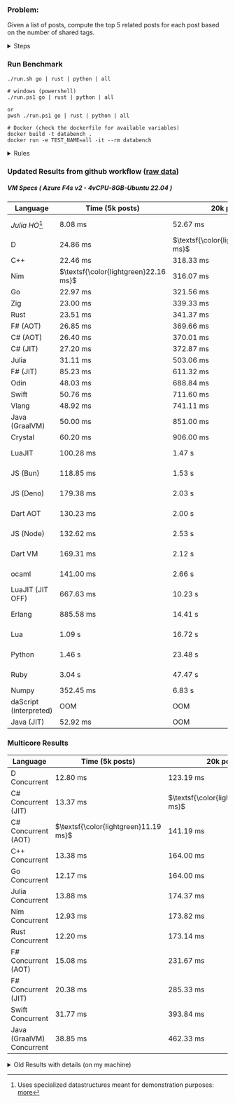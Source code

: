 ### Problem:

Given a list of posts, compute the top 5 related posts for each post based on the number of shared tags.

<details>
<summary> Steps </summary>

-   Read the posts JSON file.
-   Iterate over the posts and populate a map containing: `tag -> List<int>`, with the int representing the post index of each post with that tag.
-   Iterate over the posts and for each post:
    -   Create a map: `PostIndex -> int` to track the number of shared tags
    -   For each tag, Iterate over the posts that have that tag
    -   For each post, increment the shared tag count in the map.
-   Sort the related posts by the number of shared tags.
-   Write the top 5 related posts for each post to a new JSON file.
</details>

### Run Benchmark

```
./run.sh go | rust | python | all

# windows (powershell)
./run.ps1 go | rust | python | all

or
pwsh ./run.ps1 go | rust | python | all

# Docker (check the dockerfile for available variables)
docker build -t databench .
docker run -e TEST_NAME=all -it --rm databench
```

<details>
<summary> Rules </summary>

<h3>No:</h3>

-   FFI (including assembly inlining)
-   Unsafe code blocks
-   Custom benchmarking
-   Disabling runtime checks (bounds etc)
-   Specific hardware targeting
-   SIMD for single threaded solutions
-   Hardcoding number of posts
-   Lazy evaluation (Unless results are computed at runtime and timed)
-   Computation Caching

<h3>Must:</h3>

-   Support up to 100,000 posts
-   Support UTF8 strings
-   Parse json at runtime
-   Support up to 100 tags
-   Use a stable release of the compiler/runtime
-   Represent tags as strings
-   Be production ready
-   Use less than 8GB of memory
</details>

### Updated Results from github workflow ([raw data](https://github.com/jinyus/related_post_gen/blob/main/raw_results.md))

##### VM Specs ( Azure F4s v2 - 4vCPU-8GB-Ubuntu 22.04 )

| Language       | Time (5k posts)                       | 20k posts                              | 60k posts                           | Total     |
| -------------- | ------------------------------------- | -------------------------------------- | ----------------------------------- | --------- |
| _Julia HO_[^1] | 8.08 ms | 52.67 ms | 135.00 ms | 195.74 ms |
| D | 24.86 ms | $\textsf{\color{lightgreen}315.19 ms}$ | $\textsf{\color{lightgreen}2.70 s}$ | 3.04 s |
| C++ | 22.46 ms | 318.33 ms | 2.78 s | 3.12 s |
| Nim | $\textsf{\color{lightgreen}22.16 ms}$ | 316.07 ms | 2.84 s | 3.18 s |
| Go | 22.97 ms | 321.56 ms | 2.86 s | 3.21 s |
| Zig | 23.00 ms | 339.33 ms | 3.02 s | 3.38 s |
| Rust | 23.51 ms | 341.37 ms | 3.03 s | 3.40 s |
| F# (AOT) | 26.85 ms | 369.66 ms | 3.23 s | 3.62 s |
| C# (AOT) | 26.40 ms | 370.01 ms | 3.24 s | 3.64 s |
| C# (JIT) | 27.20 ms | 372.87 ms | 3.25 s | 3.65 s |
| Julia | 31.11 ms | 503.06 ms | 4.23 s | 4.76 s |
| F# (JIT) | 85.23 ms | 611.32 ms | 5.02 s | 5.71 s |
| Odin | 48.03 ms | 688.84 ms | 5.26 s | 6.00 s |
| Swift | 50.76 ms | 711.60 ms | 6.19 s | 6.96 s |
| Vlang | 48.92 ms | 741.11 ms | 6.59 s | 7.38 s |
| Java (GraalVM) | 50.00 ms | 851.00 ms | 6.55 s | 7.45 s |
| Crystal | 60.20 ms | 906.00 ms | 8.00 s | 8.97 s |
| LuaJIT | 100.28 ms | 1.47 s | 11.72 s | 13.29 s |
| JS (Bun) | 118.85 ms | 1.53 s | 12.68 s | 14.33 s |
| JS (Deno) | 179.38 ms | 2.03 s | 17.70 s | 19.90 s |
| Dart AOT | 130.23 ms | 2.00 s | 17.88 s | 20.01 s |
| JS (Node) | 132.62 ms | 2.53 s | 19.19 s | 21.85 s |
| Dart VM | 169.31 ms | 2.12 s | 19.65 s | 21.94 s |
| ocaml | 141.00 ms | 2.66 s | 32.09 s | 34.89 s |
| LuaJIT (JIT OFF) | 667.63 ms | 10.23 s | 91.30 s | 102.20 s |
| Erlang | 885.58 ms | 14.41 s | 133.52 s | 148.82 s |
| Lua | 1.09 s | 16.72 s | 149.75 s | 167.56 s |
| Python | 1.46 s | 23.48 s | 213.97 s | 238.91 s |
| Ruby | 3.04 s | 47.47 s | 436.56 s | 487.08 s |
| Numpy | 352.45 ms | 6.83 s | OOM | N/A |
| daScript (interpreted) | OOM | OOM | OOM | N/A |
| Java (JIT) | 52.92 ms | OOM | OOM | N/A |

### Multicore Results

| Language       | Time (5k posts) | 20k posts        | 60k posts        | Total     |
| -------------- | --------------- | ---------------- | ---------------- | --------- |
| D Concurrent | 12.80 ms | 123.19 ms | $\textsf{\color{lightgreen}970.11 ms}$ | 1.11 s |
| C# Concurrent (JIT) | 13.37 ms | $\textsf{\color{lightgreen}122.70 ms}$ | 1.02 s | 1.15 s |
| C# Concurrent (AOT) | $\textsf{\color{lightgreen}11.19 ms}$ | 141.19 ms | 1.19 s | 1.34 s |
| C++ Concurrent | 13.38 ms | 164.00 ms | 1.40 s | 1.58 s |
| Go Concurrent | 12.17 ms | 164.00 ms | 1.42 s | 1.60 s |
| Julia Concurrent | 13.88 ms | 174.37 ms | 1.48 s | 1.66 s |
| Nim Concurrent | 12.93 ms | 173.82 ms | 1.48 s | 1.67 s |
| Rust Concurrent | 12.20 ms | 173.14 ms | 1.52 s | 1.70 s |
| F# Concurrent (AOT) | 15.08 ms | 231.67 ms | 2.03 s | 2.27 s |
| F# Concurrent (JIT) | 20.38 ms | 285.33 ms | 2.46 s | 2.77 s |
| Swift Concurrent | 31.77 ms | 393.84 ms | 3.48 s | 3.90 s |
| Java (GraalVM) Concurrent | 38.85 ms | 462.33 ms | 4.17 s | 4.67 s |

<details>
<summary> Old Results with details (on my machine) </summary>

| Language   | Processing Time | Total (+ I/O) | Details                                                                                                                                                                                                                                                                                         |
| ---------- | --------------- | ------------- | ----------------------------------------------------------------------------------------------------------------------------------------------------------------------------------------------------------------------------------------------------------------------------------------------- |
| Rust       | -               | 4.5s          | Initial                                                                                                                                                                                                                                                                                         |
| Rust v2    | -               | 2.60s         | Replace std HashMap with fxHashMap by [phazer99](https://www.reddit.com/r/rust/comments/16plgok/comment/k1rtr4x/?utm_source=share&utm_medium=web2x&context=3)                                                                                                                                   |
| Rust v3    | -               | 1.28s         | Preallocate and reuse map and unstable sort by [vdrmn](https://www.reddit.com/r/rust/comments/16plgok/comment/k1rzo7g/?utm_source=share&utm_medium=web2x&context=3) and [Darksonn](https://www.reddit.com/r/rust/comments/16plgok/comment/k1rzwdx/?utm_source=share&utm_medium=web2x&context=3) |
| Rust v4    | -               | 0.13s         | Use Post index as key instead of Pointer and Binary Heap by [RB5009](https://www.reddit.com/r/rust/comments/16plgok/comment/k1s5ea0/?utm_source=share&utm_medium=web2x&context=3)                                                                                                               |
| Rust v5    | 38ms            | 52ms          | Rm hashing from loop and use vec[count] instead of map[index]count by RB5009                                                                                                                                                                                                                    |
| Rust v6    | 23ms            | 36ms          | Optimized Binary Heap Ops by [scottlamb](https://github.com/jinyus/related_post_gen/pull/12)                                                                                                                                                                                                    |
| Rust Rayon | 9ms             | 22ms          | Parallelize by [masmullin2000](https://github.com/jinyus/related_post_gen/pull/4)                                                                                                                                                                                                               |
| Rust Rayon | 8ms             | 22ms          | Remove comparison out of hot loop                                                                                                                                                                                                                                                               |
| ⠀          | ⠀               | ⠀             | ⠀                                                                                                                                                                                                                                                                                               |
| Go         | -               | 1.5s          | Initial                                                                                                                                                                                                                                                                                         |
| Go v2      | -               | 80ms          | Add rust optimizations                                                                                                                                                                                                                                                                          |
| Go v3      | 56ms            | 70ms          | Use goccy/go-json                                                                                                                                                                                                                                                                               |
| Go v3      | 34ms            | 55ms          | Use generic binaryheap by [DrBlury](https://github.com/jinyus/related_post_gen/pull/7)                                                                                                                                                                                                          |
| Go v4      | 26ms            | 50ms          | Replace binary heap with custom priority queue                                                                                                                                                                                                                                                  |
| Go v5      | 20ms            | 43ms          | Remove comparison out of hot loop                                                                                                                                                                                                                                                               |
| Go Con     | 10ms            | 33ms          | Go concurrency by [tirprox](https://github.com/jinyus/related_post_gen/pull/17) and [DrBlury](https://github.com/jinyus/related_post_gen/pull/8)                                                                                                                                                |
| Go Con v2  | 5ms             | 29ms          | Use arena, use waitgroup, rm binheap by [DrBlury](https://github.com/jinyus/related_post_gen/pull/20)                                                                                                                                                                                           |
| ⠀          | ⠀               | ⠀             | ⠀                                                                                                                                                                                                                                                                                               |
| Python     | -               | 7.81s         | Initial                                                                                                                                                                                                                                                                                         |
| Python v2  | 1.35s           | 1.53s         | Add rust optimizations by [dave-andersen](https://github.com/jinyus/related_post_gen/pull/10)                                                                                                                                                                                                   |
| Numpy      | 0.57s           | 0.85s         | Numpy implementation by [Copper280z](https://github.com/jinyus/related_post_gen/pull/11)                                                                                                                                                                                                        |
| ⠀          | ⠀               | ⠀             | ⠀                                                                                                                                                                                                                                                                                               |
| Crystal    | 50ms            | 96ms          | Inital w/ previous optimizations                                                                                                                                                                                                                                                                |
| Crystal v2 | 33ms            | 72ms          | Replace binary heap with custom priority queue                                                                                                                                                                                                                                                  |
| ⠀          | ⠀               | ⠀             | ⠀                                                                                                                                                                                                                                                                                               |
| Odin       | 110ms           | 397ms         | Ported from golang code                                                                                                                                                                                                                                                                         |
| Odin v2    | 104ms           | 404ms         | Remove comparison out of hot loop                                                                                                                                                                                                                                                               |
| ⠀          | ⠀               | ⠀             | ⠀                                                                                                                                                                                                                                                                                               |
| Dart VM    | 125ms           | 530ms         | Ported from golang code                                                                                                                                                                                                                                                                         |
| Dart bin   | 274ms           | 360ms         | Compiled executable                                                                                                                                                                                                                                                                             |
| ⠀          | ⠀               | ⠀             | ⠀                                                                                                                                                                                                                                                                                               |
| Vlang      | 339ms           | 560ms         | Ported from golang code                                                                                                                                                                                                                                                                         |
| ⠀          | ⠀               | ⠀             | ⠀                                                                                                                                                                                                                                                                                               |
| Zig        | 80ms            | 110ms         | Provided by [akhildevelops](https://github.com/jinyus/related_post_gen/pull/30)                                                                                                                                                                                                                 |

</details>

[^1]: Uses specialized datastructures meant for demonstration purposes: [more](https://github.com/LilithHafner/Jokes/tree/main/SuperDataStructures.jl)
